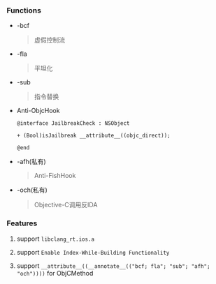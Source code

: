 ### Functions

* -bcf

  > 虚假控制流

* -fla

  > 平坦化

* -sub

  > 指令替换
  
* Anti-ObjcHook

   ```objc
   @interface JailbreakCheck : NSObject

   + (Bool)isJailbreak __attribute__((objc_direct));

   @end
   ```

* -afh(私有)

  > Anti-FishHook
  
* -och(私有)
  > Objective-C调用反IDA


### Features   

1. support `libclang_rt.ios.a`   

3. support `Enable Index-While-Building Functionality`

2. support `__attribute__((__annotate__(("bcf; fla"; "sub"; "afh"; "och"))))` for ObjCMethod

